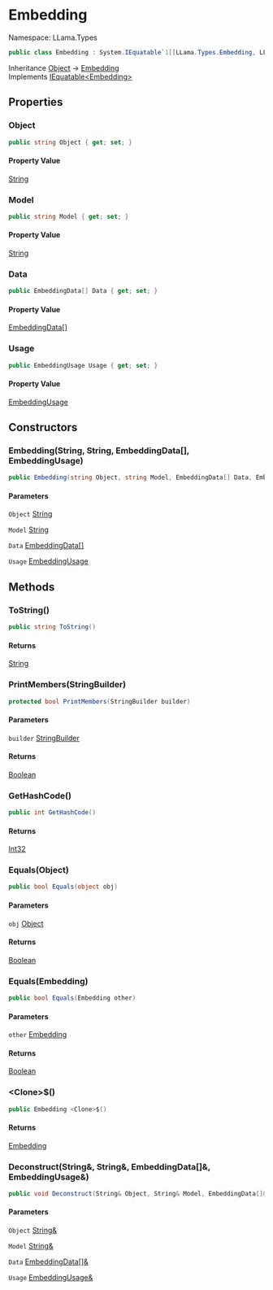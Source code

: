 # Embedding

Namespace: LLama.Types

```csharp
public class Embedding : System.IEquatable`1[[LLama.Types.Embedding, LLamaSharp, Version=0.2.0.0, Culture=neutral, PublicKeyToken=null]]
```

Inheritance [Object](https://docs.microsoft.com/en-us/dotnet/api/system.object) → [Embedding](./llama.types.embedding.md)<br>
Implements [IEquatable&lt;Embedding&gt;](https://docs.microsoft.com/en-us/dotnet/api/system.iequatable-1)

## Properties

### **Object**

```csharp
public string Object { get; set; }
```

#### Property Value

[String](https://docs.microsoft.com/en-us/dotnet/api/system.string)<br>

### **Model**

```csharp
public string Model { get; set; }
```

#### Property Value

[String](https://docs.microsoft.com/en-us/dotnet/api/system.string)<br>

### **Data**

```csharp
public EmbeddingData[] Data { get; set; }
```

#### Property Value

[EmbeddingData[]](./llama.types.embeddingdata.md)<br>

### **Usage**

```csharp
public EmbeddingUsage Usage { get; set; }
```

#### Property Value

[EmbeddingUsage](./llama.types.embeddingusage.md)<br>

## Constructors

### **Embedding(String, String, EmbeddingData[], EmbeddingUsage)**

```csharp
public Embedding(string Object, string Model, EmbeddingData[] Data, EmbeddingUsage Usage)
```

#### Parameters

`Object` [String](https://docs.microsoft.com/en-us/dotnet/api/system.string)<br>

`Model` [String](https://docs.microsoft.com/en-us/dotnet/api/system.string)<br>

`Data` [EmbeddingData[]](./llama.types.embeddingdata.md)<br>

`Usage` [EmbeddingUsage](./llama.types.embeddingusage.md)<br>

## Methods

### **ToString()**

```csharp
public string ToString()
```

#### Returns

[String](https://docs.microsoft.com/en-us/dotnet/api/system.string)<br>

### **PrintMembers(StringBuilder)**

```csharp
protected bool PrintMembers(StringBuilder builder)
```

#### Parameters

`builder` [StringBuilder](https://docs.microsoft.com/en-us/dotnet/api/system.text.stringbuilder)<br>

#### Returns

[Boolean](https://docs.microsoft.com/en-us/dotnet/api/system.boolean)<br>

### **GetHashCode()**

```csharp
public int GetHashCode()
```

#### Returns

[Int32](https://docs.microsoft.com/en-us/dotnet/api/system.int32)<br>

### **Equals(Object)**

```csharp
public bool Equals(object obj)
```

#### Parameters

`obj` [Object](https://docs.microsoft.com/en-us/dotnet/api/system.object)<br>

#### Returns

[Boolean](https://docs.microsoft.com/en-us/dotnet/api/system.boolean)<br>

### **Equals(Embedding)**

```csharp
public bool Equals(Embedding other)
```

#### Parameters

`other` [Embedding](./llama.types.embedding.md)<br>

#### Returns

[Boolean](https://docs.microsoft.com/en-us/dotnet/api/system.boolean)<br>

### **&lt;Clone&gt;$()**

```csharp
public Embedding <Clone>$()
```

#### Returns

[Embedding](./llama.types.embedding.md)<br>

### **Deconstruct(String&, String&, EmbeddingData[]&, EmbeddingUsage&)**

```csharp
public void Deconstruct(String& Object, String& Model, EmbeddingData[]& Data, EmbeddingUsage& Usage)
```

#### Parameters

`Object` [String&](https://docs.microsoft.com/en-us/dotnet/api/system.string&)<br>

`Model` [String&](https://docs.microsoft.com/en-us/dotnet/api/system.string&)<br>

`Data` [EmbeddingData[]&](./llama.types.embeddingdata&.md)<br>

`Usage` [EmbeddingUsage&](./llama.types.embeddingusage&.md)<br>
